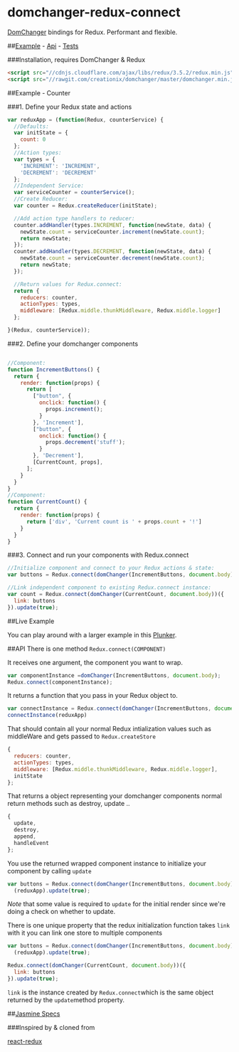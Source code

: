 # domchanger-redux-connect

[DomChanger](https://github.com/creationix/domchanger) bindings for Redux.
Performant and flexible.

##[Example](https://github.com/magnumjs/domchanger-redux-connect#example---counter) - [Api](https://github.com/magnumjs/domchanger-redux-connect#api) - [Tests](https://rawgit.com/magnumjs/domchanger-redux-connect/master/tests/specRunner.html)

###Installation, requires DomChanger & Redux

```html
<script src="//cdnjs.cloudflare.com/ajax/libs/redux/3.5.2/redux.min.js"></script>
<script src="//rawgit.com/creationix/domchanger/master/domchanger.min.js"></script>
```

##Example - Counter

###1. Define your Redux state and actions

```javascript
var reduxApp = (function(Redux, counterService) {
  //Defaults:
  var initState = {
    count: 0
  };
  //Action types:
  var types = {
    'INCREMENT': 'INCREMENT',
    'DECREMENT': 'DECREMENT'
  };
  //Independent Service:
  var serviceCounter = counterService();
  //Create Reducer:
  var counter = Redux.createReducer(initState);

  //Add action type handlers to reducer:
  counter.addHandler(types.INCREMENT, function(newState, data) {
    newState.count = serviceCounter.increment(newState.count);
    return newState;
  });
  counter.addHandler(types.DECREMENT, function(newState, data) {
    newState.count = serviceCounter.decrement(newState.count);
    return newState;
  });

  //Return values for Redux.connect:
  return {
    reducers: counter,
    actionTypes: types,
    middleware: [Redux.middle.thunkMiddleware, Redux.middle.logger]
  };

}(Redux, counterService));
```

###2. Define your domchanger components

```javascript

//Component:
function IncrementButtons() {
  return {
    render: function(props) {
      return [
        ["button", {
          onclick: function() {
            props.increment();
          }
        }, 'Increment'],
        ["button", {
          onclick: function() {
            props.decrement('stuff');
          }
        }, 'Decrement'],
        [CurrentCount, props],
      ];
    }
  }
}
//Component:
function CurrentCount() {
  return {
    render: function(props) {
      return ['div', 'Current count is ' + props.count + '!']
    }
  }
}
```

###3. Connect and run your components with Redux.connect

```javascript
//Initialize component and connect to your Redux actions & state:
var buttons = Redux.connect(domChanger(IncrementButtons, document.body))(reduxApp).update(true);

//Link independent component to existing Redux.connect instance:
var count = Redux.connect(domChanger(CurrentCount, document.body))({
  link: buttons
}).update(true);
```
##Live Example

You can play around with a larger example in this [Plunker](http://embed.plnkr.co/2v70NgfcNYJDNsGccwTR/).


##API
There is one method `Redux.connect(COMPONENT)`

It receives one argument, the component you want to wrap.
```javascript
var componentInstance =domChanger(IncrementButtons, document.body);
Redux.connect(componentInstance);
```
It returns a function that you pass in your Redux object to. 
```javascript
var connectInstance = Redux.connect(domChanger(IncrementButtons, document.body));
connectInstance(reduxApp)
```

That should contain all your normal Redux intialization values such as middleWare and gets passed to `Redux.createStore`
```javascript
{
  reducers: counter,
  actionTypes: types,
  middleware: [Redux.middle.thunkMiddleware, Redux.middle.logger],
  initState
};

```
That returns a object representing your domchanger components normal return methods such as destroy, update ..

```javascript
{
  update,
  destroy,
  append,
  handleEvent
};
```
You use the returned wrapped component instance to initialize your component by calling `update`
```javascript
var buttons = Redux.connect(domChanger(IncrementButtons, document.body))
  (reduxApp).update(true);
```
*Note* that some value is required to `update` for the initial render since we're doing a check on whether to update.

There is one unique property that the redux initialization function takes `link` with it you can link one store to multiple components

```javascript
var buttons = Redux.connect(domChanger(IncrementButtons, document.body))
  (reduxApp).update(true);

Redux.connect(domChanger(CurrentCount, document.body))({
  link: buttons
}).update(true);
```

`link` is the instance created by `Redux.connect`which is the same object returned by the `update`method property. 

##[Jasmine Specs](https://rawgit.com/magnumjs/domchanger-redux-connect/master/tests/specRunner.html)

###Inspired by & cloned from

[react-redux](https://github.com/reactjs/react-redux)
